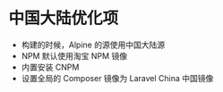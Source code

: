 # 中国大陆优化项

- 构建的时候，Alpine 的源使用中国大陆源
- NPM 默认使用淘宝 NPM 镜像
- 内置安装 CNPM 
- 设置全局的 Composer  镜像为 Laravel China 中国镜像